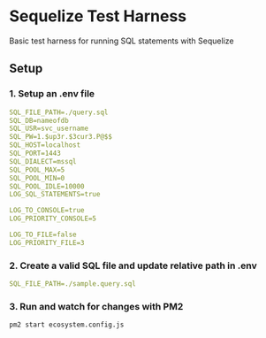 # Sequelize Test Harness

Basic test harness for running SQL statements with Sequelize

## Setup

### 1. Setup an .env file
```yaml
SQL_FILE_PATH=./query.sql
SQL_DB=nameofdb
SQL_USR=svc_username
SQL_PW=1.$up3r.$3cur3.P@$$
SQL_HOST=localhost
SQL_PORT=1443
SQL_DIALECT=mssql
SQL_POOL_MAX=5
SQL_POOL_MIN=0
SQL_POOL_IDLE=10000
LOG_SQL_STATEMENTS=true

LOG_TO_CONSOLE=true
LOG_PRIORITY_CONSOLE=5

LOG_TO_FILE=false
LOG_PRIORITY_FILE=3
```

### 2. Create a valid SQL file and update relative path in .env
```yaml
SQL_FILE_PATH=./sample.query.sql
```

### 3. Run and watch for changes with PM2
`pm2 start ecosystem.config.js`
